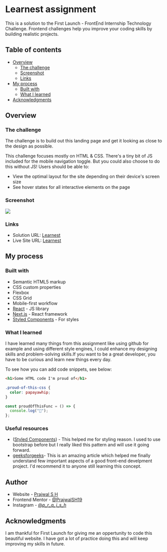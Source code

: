 # Learnest assignment

This is a solution to the First Launch - FrontEnd Internship Technology Challenge. Frontend challenges help you improve your coding skills by building realistic projects.

## Table of contents

- [Overview](#overview)
  - [The challenge](#the-challenge)
  - [Screenshot](#screenshot)
  - [Links](#links)
- [My process](#my-process)
  - [Built with](#built-with)
  - [What I learned](#what-i-learned)
- [Acknowledgments](#acknowledgments)

## Overview

### The challenge
The challenge is to build out this landing page and get it looking as close to the design as possible.

This challenge focuses mostly on HTML & CSS. There's a tiny bit of JS included for the mobile navigation toggle. But you could also choose to do this without JS!
Users should be able to:

- View the optimal layout for the site depending on their device's screen size
- See hover states for all interactive elements on the page
 
### Screenshot

![](https://github.com/PrajwalSH19/learnest/blob/main/images/desktop/image-screenshot.png)

### Links

- Solution URL: [Learnest](https://prajwalsh19.github.io/learnest/)
- Live Site URL: [Learnest](https://prajwalsh19.github.io/learnest/)

## My process

### Built with

- Semantic HTML5 markup
- CSS custom properties
- Flexbox
- CSS Grid
- Mobile-first workflow
- [React](https://reactjs.org/) - JS library
- [Next.js](https://nextjs.org/) - React framework
- [Styled Components](https://styled-components.com/) - For styles

### What I learned

I have learned many things from this assignment like using github for example and using different style engines, I could enhance my designing skills and problem-solving skills.If you want to be a great developer, you have to be curious and learn new things every day.

To see how you can add code snippets, see below:

```html
<h1>Some HTML code I'm proud of</h1>
```

```css
.proud-of-this-css {
  color: papayawhip;
}
```

```js
const proudOfThisFunc = () => {
  console.log("🎉");
};
```

### Useful resources

- ([Styled Components](https://styled-components.com/)) - This helped me for styling reason. I used to use bootstrap before but I really liked this pattern and will use it going forward.
- [geeksforgeeks](https://www.geeksforgeeks.org/top-10-front-end-web-development-projects-for-beginners/)- This is an amazing article which helped me finally understand few important aspects of a good front-end develpment project. I'd recommend it to anyone still learning this concept.


## Author

- Website - [Prajwal S H](https://prajwalsh19.github.io/learnest/)
- Frontend Mentor - [@PrajwalSH19](https://github.com/PrajwalSH19/learnest)
- Instagram - [@_p_r_a_j_s_h_](https://www.instagram.com/_p_r_a_j_s_h_)

## Acknowledgments
I am thankful for First Launch for giving me an oppertunity to code this beautiful website. I have got a lot of practice doing this and will keep improving my skills in future.
